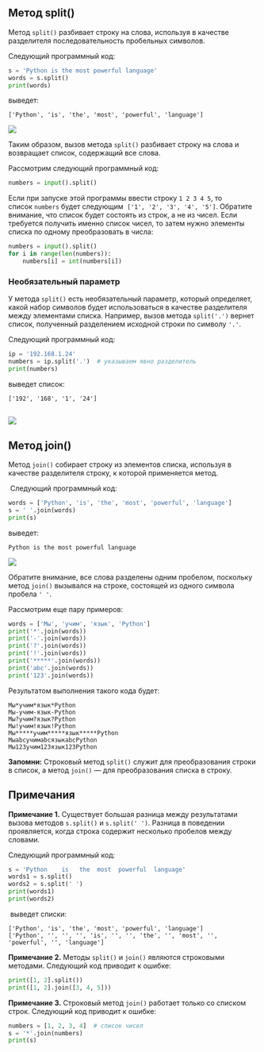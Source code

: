 ## Метод split()

Метод `split()` разбивает строку на слова, используя в качестве разделителя последовательность пробельных символов.

Следующий программный код:

```python
s = 'Python is the most powerful language'
words = s.split()
print(words)
```

выведет: 

```no-highlight
['Python', 'is', 'the', 'most', 'powerful', 'language']
```

![](https://ucarecdn.com/c9f3ad54-fa80-4bf5-a5d9-b7aaf8f1310b/)

Таким образом, вызов метода `split()` разбивает строку на слова и возвращает список, содержащий все слова.

Рассмотрим следующий программный код:

```python
numbers = input().split()
```

Если при запуске этой программы ввести строку `1 2 3 4 5`, то список `numbers` будет следующим  `['1', '2', '3', '4', '5']`. Обратите внимание, что список будет состоять из строк, а не из чисел. Если требуется получить именно список чисел, то затем нужно элементы списка по одному преобразовать в числа:

```python
numbers = input().split()
for i in range(len(numbers)):
    numbers[i] = int(numbers[i])
```

### Необязательный параметр

У метода `split()` есть необязательный параметр, который определяет, какой набор символов будет использоваться в качестве разделителя между элементами списка. Например, вызов метода `split('.')` вернет список, полученный разделением исходной строки по символу `'.'`.

Следующий программный код:

```python
ip = '192.168.1.24'
numbers = ip.split('.')  # указываем явно разделитель
print(numbers)
```

выведет список:

```no-highlight
['192', '168', '1', '24']
```

## ![](https://ucarecdn.com/5e4e3af1-23ed-44cd-a893-93e5cd52b9d8/)

## Метод join()

Метод `join()` собирает строку из элементов списка, используя в качестве разделителя строку, к которой применяется метод.

 Следующий программный код:

```python
words = ['Python', 'is', 'the', 'most', 'powerful', 'language']
s = ' '.join(words)
print(s)
```

выведет: 

```no-highlight
Python is the most powerful language
```

![](https://ucarecdn.com/b32212f5-7b54-4d77-96d4-7f754c6f967e/)

Обратите внимание, все слова разделены одним пробелом, поскольку метод `join()` вызывался на строке, состоящей из одного символа пробела `' '`.

Рассмотрим еще пару примеров:

```python
words = ['Мы', 'учим', 'язык', 'Python']
print('*'.join(words))
print('-'.join(words))
print('?'.join(words))
print('!'.join(words))
print('*****'.join(words))
print('abc'.join(words))
print('123'.join(words))
```

Результатом выполнения такого кода будет:

```no-highlight
Мы*учим*язык*Python
Мы-учим-язык-Python
Мы?учим?язык?Python
Мы!учим!язык!Python
Мы*****учим*****язык*****Python
МыabcучимabcязыкabcPython
Мы123учим123язык123Python
```

**Запомни:** Строковый метод `split()` служит для преобразования строки в список, а метод `join()` — для преобразования списка в строку.

## Примечания

**Примечание 1.** Существует большая разница между результатами вызова методов `s.split()` и `s.split(' ')`. Разница в поведении проявляется, когда строка содержит несколько пробелов между словами.

Следующий программный код:

```python
s = 'Python    is   the  most  powerful  language'
words1 = s.split()
words2 = s.split(' ')
print(words1)
print(words2)
```

 выведет списки:

```no-highlight
['Python', 'is', 'the', 'most', 'powerful', 'language']
['Python', '', '', '', 'is', '', '', 'the', '', 'most', '', 'powerful', '', 'language']
```

**Примечание 2.** Методы `split()` и `join()` являются строковыми методами. Следующий код приводит к ошибке:

```python
print([1, 2].split())
print([1, 2].join([3, 4, 5]))
```

**Примечание 3.** Строковый метод `join()` работает только со списком строк. Следующий код приводит к ошибке:

```python
numbers = [1, 2, 3, 4]  # список чисел
s = '*'.join(numbers)
print(s)
```